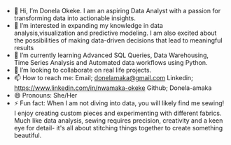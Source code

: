 - 👋 Hi, I’m Donela Okeke. I am an aspiring Data Analyst with a passion for transforming data into actionable insights.
- 👀 I’m interested in expanding my knowledge in data analysis,visualization and predictive modeling. I am also excited about the possibilities of making data-driven decisions that lead to meaningful results
- 🌱 I’m currently learning Advanced SQL Queries, Data Warehousing, Time Series Analysis and Automated data workflows using Python.
- 💞️ I’m looking to collaborate on real life projects.
- 📫 How to reach me: Email; donelamaka@gmail.com
                      Linkedin; https://www.linkedin.com/in/nwamaka-okeke
                      Github; Donela-amaka
- 😄 Pronouns: She/Her
- ⚡ Fun fact: When I am not diving into data, you will likely find me sewing! I enjoy creating custom pieces and experimenting with different fabrics.
  Much like data analysis, sewing requires precision, creativity and a keen eye for detail- it's all about stitching things together to create something beautiful.

<!---
Donela-amaka/Donela-amaka is a ✨ special ✨ repository because its `README.md` (this file) appears on your GitHub profile.
You can click the Preview link to take a look at your changes.
--->
